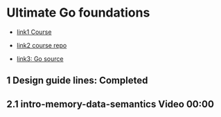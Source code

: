 # Ultimate Go foundations

- [link1 Course](https://courses.ardanlabs.com/courses/take/ultimate-go/lessons/7555868-intro-memory-data-semantics)

- [link2 course repo](https://github.com/ardanlabs/gotraining)

- [link3: Go source](https://github.com/golang/go)

## 1 Design guide lines: Completed

## 2.1 intro-memory-data-semantics Video 00:00
